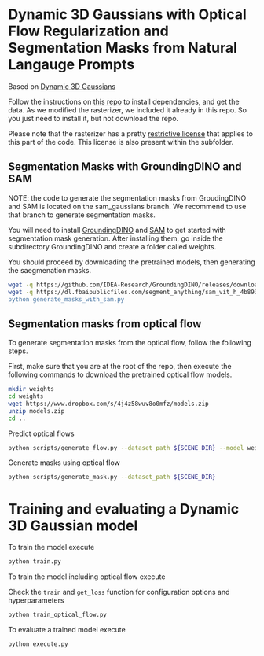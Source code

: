 # Dynamic 3D Gaussians with Optical Flow Regularization and Segmentation Masks from Natural Langauge Prompts

Based on [Dynamic 3D Gaussians](https://dynamic3dgaussians.github.io/) 

Follow the instructions on [this repo](https://github.com/JonathonLuiten/Dynamic3DGaussians) to install dependencies, and get the data. As we modified the rasterizer, we included it already in this repo. So you just need to install it, but not download the repo.

Please note that the rasterizer has a pretty [restrictive license](https://github.com/graphdeco-inria/gaussian-splatting?tab=License-1-ov-file#readme) that applies to this part of the code. This license is also present within the subfolder.

##  Segmentation Masks with GroundingDINO and SAM

NOTE: the code to generate the segmentation masks from GroudingDINO and SAM is located on the sam_gaussians branch. We recommend to use that branch to generate segmentation masks.

You will need to install [GroundingDINO](https://github.com/IDEA-Research/GroundingDINO) and [SAM](https://github.com/facebookresearch/segment-anything) to get started with segmentation mask generation. After installing them, go inside the subdirectory GroundingDINO and create a folder called weights. 

You should proceed by downloading the pretrained models, then generating the saegmenation masks.

```bash
wget -q https://github.com/IDEA-Research/GroundingDINO/releases/download/v0.1.0-alpha/groundingdino_swint_ogc.pth
wget -q https://dl.fbaipublicfiles.com/segment_anything/sam_vit_h_4b8939.pth" to download the pretrained models.
python generate_masks_with_sam.py
```



## Segmentation masks from optical flow
To generate segmentation masks from the optical flow, follow the following steps. 

First, make sure that you are at the root of the repo, then execute the following commands to download the pretrained optical flow models.

```bash
mkdir weights
cd weights
wget https://www.dropbox.com/s/4j4z58wuv8o0mfz/models.zip
unzip models.zip
cd ..
```

Predict optical flows

```bash
python scripts/generate_flow.py --dataset_path ${SCENE_DIR} --model weights/raft-sintel.pth
```

Generate masks using optical flow

```bash
python scripts/generate_mask.py --dataset_path ${SCENE_DIR}
```

# Training and evaluating a Dynamic 3D Gaussian model

To train the model execute
```bash
python train.py
```

To train the model including optical flow execute

Check the `train` and `get_loss` function for configuration options and hyperparameters
```bash
python train_optical_flow.py
```

To evaluate a trained model execute 
```bash
python execute.py
```
